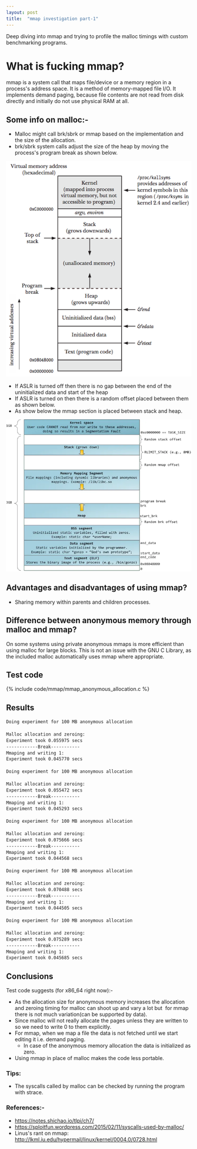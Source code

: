 ```yaml
---
layout: post
title:  "mmap investigation part-1"
---
```


Deep diving into mmap and trying to profile the malloc timings with custom
benchmarking programs.

# What is fucking mmap?

mmap is a system call that maps file/device or a memory region in a process's
address space.  It is a method of memory-mapped file I/O. It implements demand
paging, because file contents are not read from disk directly and initially do
not use physical RAM at all.

## Some info on malloc:-
- Malloc might call brk/sbrk or mmap based on the implementation and the size of
  the allocation.
- brk/sbrk system calls adjust the size of the heap by moving the process's
  program break as shown below.

![some alt text](/pics/process_memory_layout_1.png)

- If ASLR is turned off then there is no gap between the end of the
  uninitialized data and start of the heap
- If ASLR is turned on then there is a random offset placed between them as
  shown below.
- As show below the mmap section is placed between stack and heap.

![some alt text](/pics/process_memory_layout_2.png)

## Advantages and disadvantages of using mmap?

- Sharing memory within parents and children processes. 

## Difference between anonymous memory through malloc and mmap?

On some systems using private anonymous mmaps is more efficient than
using malloc for large blocks. This is not an issue with the GNU C Library, as
the included malloc automatically uses mmap where appropriate.

## Test code

{% include code/mmap/mmap_anonymous_allocation.c %}

## Results

```md
Doing experiment for 100 MB anonymous allocation

Malloc allocation and zeroing:
Experiment took 0.055975 secs
------------Break-----------
Mmaping and writing 1:
Experiment took 0.045770 secs

Doing experiment for 100 MB anonymous allocation

Malloc allocation and zeroing:
Experiment took 0.055472 secs
------------Break-----------
Mmaping and writing 1:
Experiment took 0.045293 secs

Doing experiment for 100 MB anonymous allocation

Malloc allocation and zeroing:
Experiment took 0.075666 secs
------------Break-----------
Mmaping and writing 1:
Experiment took 0.044568 secs

Doing experiment for 100 MB anonymous allocation

Malloc allocation and zeroing:
Experiment took 0.070488 secs
------------Break-----------
Mmaping and writing 1:
Experiment took 0.044505 secs

Doing experiment for 100 MB anonymous allocation

Malloc allocation and zeroing:
Experiment took 0.075289 secs
------------Break-----------
Mmaping and writing 1:
Experiment took 0.045685 secs

```

## Conclusions

Test code suggests (for x86_64 right now):-
- As the allocation size for anonymous memory increases the allocation and
  zeroing timing for malloc can shoot up and vary a lot but  for mmap there is
not much variation(can be supported by data). 
- Since malloc will not really allocate the pages unless they are written to  so
  we need to write 0 to them explicitly.
- For mmap, when we map a file the data is not fetched until we start editing it
  i.e. demand paging. 
	- In case of the anonymous memory allocation the data is initialized as
	  zero.
- Using mmap in place of malloc makes the code less portable.

### Tips:
- The syscalls called by malloc can be checked by running the program with
  strace.

### References:-
- https://notes.shichao.io/tlpi/ch7/
- https://sploitfun.wordpress.com/2015/02/11/syscalls-used-by-malloc/
- Linus's rant on mmap:
  http://lkml.iu.edu/hypermail/linux/kernel/0004.0/0728.html

